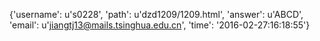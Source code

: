 {'username': u's0228', 'path': u'dzd1209/1209.html', 'answer': u'ABCD', 'email': u'jiangtj13@mails.tsinghua.edu.cn', 'time': '2016-02-27:16:18:55'}